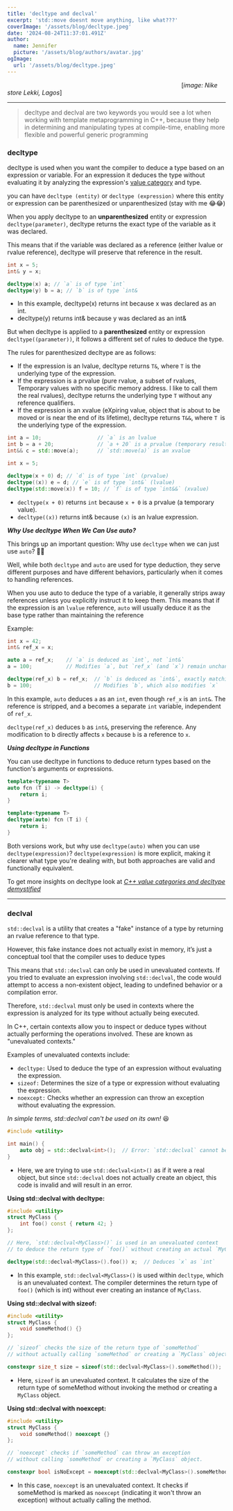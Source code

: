 ```yaml
---
title: 'decltype and declval'
excerpt: 'std::move doesnt move anything, like what???'
coverImage: '/assets/blog/decltype.jpeg'
date: '2024-08-24T11:37:01.491Z'
author:
  name: Jennifer
  picture: '/assets/blog/authors/avatar.jpg'
ogImage:
  url: '/assets/blog/decltype.jpeg'
---
```

&nbsp;&nbsp;&nbsp;&nbsp;&nbsp;&nbsp;&nbsp;&nbsp;&nbsp;&nbsp;&nbsp;&nbsp;&nbsp;&nbsp;&nbsp;&nbsp;&nbsp;&nbsp;&nbsp;&nbsp;&nbsp;&nbsp;&nbsp;&nbsp;&nbsp;&nbsp;&nbsp;&nbsp;&nbsp;&nbsp;&nbsp;&nbsp;&nbsp;&nbsp;&nbsp;&nbsp;&nbsp;&nbsp;&nbsp;&nbsp;&nbsp;&nbsp;&nbsp;&nbsp;&nbsp;&nbsp;&nbsp;&nbsp;&nbsp;&nbsp;&nbsp;&nbsp;&nbsp;&nbsp;&nbsp;&nbsp;&nbsp;&nbsp;&nbsp;&nbsp;&nbsp;&nbsp;&nbsp;&nbsp;&nbsp;&nbsp;&nbsp;&nbsp;&nbsp;&nbsp;&nbsp;&nbsp;&nbsp;&nbsp;&nbsp;&nbsp;&nbsp;&nbsp;&nbsp;&nbsp;&nbsp;&nbsp;&nbsp;&nbsp;&nbsp;&nbsp;&nbsp;&nbsp;&nbsp;&nbsp;&nbsp;&nbsp;&nbsp;&nbsp;&nbsp;&nbsp;&nbsp;&nbsp;&nbsp;&nbsp;&nbsp;&nbsp;[*image: Nike store Lekki, Lagos*]


---

> decltype and declval are two keywords you would see a lot when working with template metaprogramming in C++, because they help in determining and manipulating types at compile-time, enabling more flexible and powerful generic programming


### decltype
decltype is used when you want the compiler to deduce a type based on an expression or variable. For an expression it deduces the type without evaluating it by analyzing the expression's [value category](https://en.cppreference.com/w/cpp/language/value_category) and type.

you can have `decltype (entity)` or `decltype (expression)`	where this entity or expression can be parenthesized or unparenthesized (stay with me 😂😂)


When you apply decltype to an **unparenthesized** entity or expression `decltype(parameter)`, decltype returns the exact type of the variable as it was declared.

This means that if the variable was declared as a reference (either lvalue or rvalue reference), decltype will preserve that reference in the result. 
```cpp
int x = 5;
int& y = x;

decltype(x) a; // `a` is of type `int`
decltype(y) b = a; // `b` is of type `int&
```
- In this example, decltype(x) returns int because x was declared as an int.
- decltype(y) returns int& because y was declared as an int&

But when decltype is applied to a **parenthesized** entity or expression `decltype((parameter))`, it follows a different set of rules to deduce the type.

The rules for parenthesized decltype are as follows:
- If the expression is an lvalue, decltype returns `T&`, where `T` is the underlying type of the expression.
- If the expression is a prvalue (pure rvalue, a subset of rvalues, Temporary values with no specific memory address. I like to call them the real rvalues), decltype returns the underlying type `T` without any reference qualifiers.
- If the expression is an xvalue (eXpiring value, object that is about to be moved or is near the end of its lifetime), decltype returns `T&&`, where `T `is the underlying type of the expression.

```cpp
int a = 10;                  // `a` is an lvalue
int b = a + 20;              // `a + 20` is a prvalue (temporary result)
int&& c = std::move(a);      // `std::move(a)` is an xvalue

int x = 5;

decltype(x + 0) d; // `d` is of type `int` (prvalue)
decltype((x)) e = d; // `e` is of type `int&` (lvalue)
decltype(std::move(x)) f = 10; // `f` is of type `int&&` (xvalue)
```
- `decltype(x + 0)` returns `int` because `x + 0` is a prvalue (a temporary value).
- `decltype((x))` returns int& because `(x)` is an lvalue expression.

__*Why Use decltype When We Can Use auto?*__

This brings up an important question: Why use `decltype` when we can just use `auto`? 🤷🏻

Well, while both `decltype` and `auto` are used for type deduction, they serve different purposes and have different behaviors, particularly when it comes to handling references.

When you use auto to deduce the type of a variable, it generally strips away references unless you explicitly instruct it to keep them. This means that if the expression is an `lvalue` reference, `auto` will usually deduce it as the base type rather than maintaining the reference

Example:
```cpp
int x = 42;
int& ref_x = x;

auto a = ref_x;    // `a` is deduced as `int`, not `int&`
a = 100;           // Modifies `a`, but `ref_x` (and `x`) remain unchanged

decltype(ref_x) b = ref_x;  // `b` is deduced as `int&`, exactly matching `ref_x`
b = 100;                    // Modifies `b`, which also modifies `x`
```

In this example, `auto` deduces `a` as an `int`, even though `ref_x` is an `int&`. The reference is stripped, and a becomes a separate `int` variable, independent of `ref_x`.

`decltype(ref_x)` deduces `b` as `int&`, preserving the reference. Any modification to b directly affects `x` because `b` is a reference to `x`.


__*Using decltype in Functions*__

You can use decltype in functions to deduce return types based on the function's arguments or expressions.

```cpp
template<typename T>
auto fcn (T i) -> decltype(i) {
    return i;
}

template<typename T>
decltype(auto) fcn (T i) {
    return i;
}
```

Both versions work, but why use `decltype(auto)` when you can use `decltype(expression)`? `decltype(expression)` is more explicit, making it clearer what type you're dealing with, but both approaches are valid and functionally equivalent.

To get more insights on decltype look at *[C++ value categories and decltype demystified](https://www.scs.stanford.edu/~dm/blog/decltype.html)*

---
### declval

`std::declval` is a utility that creates a "fake" instance of a type by returning an rvalue reference to that type. 

However, this fake instance does not actually exist in memory, it’s just a conceptual tool that the compiler uses to deduce types

This means that `std::declval` can only be used in unevaluated contexts. If you tried to evaluate an expression involving `std::declval`, the code would attempt to access a non-existent object, leading to undefined behavior or a compilation error.

Therefore, `std::declval` must only be used in contexts where the expression is analyzed for its type without actually being executed.

In C++, certain contexts allow you to inspect or deduce types without actually performing the operations involved. These are known as "unevaluated contexts." 

Examples of unevaluated contexts include:

- `decltype:` Used to deduce the type of an expression without evaluating the expression.
- `sizeof:` Determines the size of a type or expression without evaluating the expression.
- `noexcept:` Checks whether an expression can throw an exception without evaluating the expression.


_*In simple terms, std::declval can't be used on its own!*_ 😆

```cpp
#include <utility>

int main() {
    auto obj = std::declval<int>();  // Error: `std::declval` cannot be used here
}
```
- Here, we are trying to use `std::declval<int>()` as if it were a real object, but since `std::declval` does not actually create an object, this code is invalid and will result in an error.


__Using std::declval with decltype:__
```cpp
#include <utility>
struct MyClass {
    int foo() const { return 42; }
};

// Here, `std::declval<MyClass>()` is used in an unevaluated context
// to deduce the return type of `foo()` without creating an actual `MyClass` object.

decltype(std::declval<MyClass>().foo()) x;  // Deduces `x` as `int`
```
- In this example, `std::declval<MyClass>()` is used within `decltype`, which is an unevaluated context. The compiler determines the return type of `foo()` (which is int) without ever creating an instance of `MyClass`.


__Using std::declval with sizeof:__
```cpp
#include <utility>
struct MyClass {
    void someMethod() {}
};

// `sizeof` checks the size of the return type of `someMethod`
// without actually calling `someMethod` or creating a `MyClass` object.

constexpr size_t size = sizeof(std::declval<MyClass>().someMethod());
```
- Here, `sizeof` is an unevaluated context. It calculates the size of the return type of someMethod without invoking the method or creating a `MyClass` object.


__Using std::declval with noexcept:__
```cpp
#include <utility>
struct MyClass {
    void someMethod() noexcept {}
};

// `noexcept` checks if `someMethod` can throw an exception
// without calling `someMethod` or creating a `MyClass` object.

constexpr bool isNoExcept = noexcept(std::declval<MyClass>().someMethod());
```
- In this case, `noexcept` is an unevaluated context. It checks if someMethod is marked as `noexcept` (indicating it won't throw an exception) without actually calling the method.